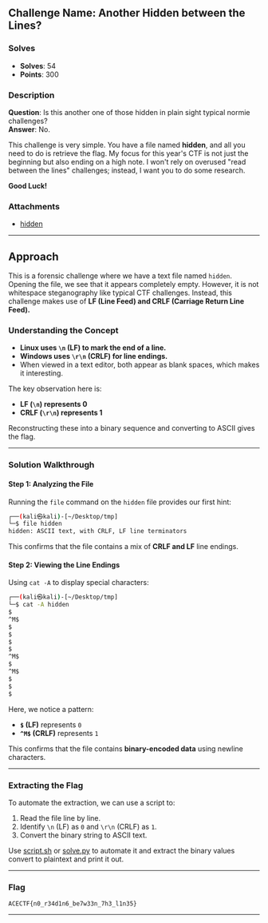 ## **Challenge Name: Another Hidden between the Lines?**

### **Solves**
- **Solves**: 54
- **Points**: 300 

### **Description**

**Question**: Is this another one of those hidden in plain sight typical normie challenges?  
**Answer**: No.

This challenge is very simple. You have a file named **hidden**, and all you need to do is retrieve the flag. My focus for this year's CTF is not just the beginning but also ending on a high note. I won't rely on overused "read between the lines" challenges; instead, I want you to do some research.  

**Good Luck!**

### **Attachments**
- [hidden](../challenge-files/hidden)

---

## **Approach**

This is a forensic challenge where we have a text file named `hidden`. Opening the file, we see that it appears completely empty. However, it is not whitespace steganography like typical CTF challenges. Instead, this challenge makes use of **LF (Line Feed) and CRLF (Carriage Return Line Feed).**

### **Understanding the Concept**
- **Linux uses `\n` (LF) to mark the end of a line.**
- **Windows uses `\r\n` (CRLF) for line endings.**
- When viewed in a text editor, both appear as blank spaces, which makes it interesting.

The key observation here is:
- **LF (`\n`) represents 0**
- **CRLF (`\r\n`) represents 1**

Reconstructing these into a binary sequence and converting to ASCII gives the flag.

---

### **Solution Walkthrough**

#### **Step 1: Analyzing the File**
Running the `file` command on the `hidden` file provides our first hint:
```bash
┌──(kali㉿kali)-[~/Desktop/tmp]
└─$ file hidden
hidden: ASCII text, with CRLF, LF line terminators
```

This confirms that the file contains a mix of **CRLF and LF** line endings.

#### **Step 2: Viewing the Line Endings**
Using `cat -A` to display special characters:
```bash
┌──(kali㉿kali)-[~/Desktop/tmp]
└─$ cat -A hidden
$  
^M$  
$  
$  
$  
$  
^M$  
$  
^M$  
$  
$  
$  
```
Here, we notice a pattern:
- **`$` (LF)** represents `0`
- **`^M$` (CRLF)** represents `1`

This confirms that the file contains **binary-encoded data** using newline characters.

---

### **Extracting the Flag**
To automate the extraction, we can use a script to:
1. Read the file line by line.
2. Identify `\n` (LF) as `0` and `\r\n` (CRLF) as `1`.
3. Convert the binary string to ASCII text.

Use [script.sh](Resources/script.sh) or [solve.py](Resources/solve.py) to automate it and extract the binary values convert to plaintext and print it out.

---

### **Flag**
```
ACECTF{n0_r34d1n6_be7w33n_7h3_l1n35}
```
---

